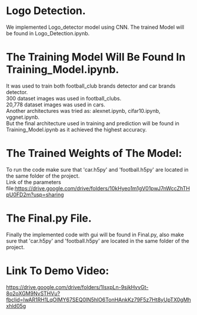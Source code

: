# Logo Detection.

We implemented Logo_detector model using CNN. The trained Model will be found in Logo_Detection.ipynb.

# The Training Model Will Be Found In Training_Model.ipynb.

It was used to train both football_club brands detector and car brands detector.<br>
300 dataset images was used in football_clubs.<br>
20,778 dataset images was used in cars.<br>
Another architectures was tried as: alexnet.ipynb, cifar10.ipynb, vggnet.ipynb.<br>
But the final architecture used in training and prediction will be found in Training_Model.ipynb
as it achieved the highest accuracy.

# The Trained Weights of The Model:

To run the code make sure that 'car.h5py' and 'football.h5py' are located in the same folder of the project.<br>
Link of the parameters file:https://drive.google.com/drive/folders/10kHyeo1m1gV01pwJ7nWccZhTHpU0FD2m?usp=sharing

# The Final.py File.
Finally the implemented code with gui will be found in Final.py, also make sure that 'car.h5py' and 'football.h5py' are located in the same folder of the project.

# Link To Demo Video:
https://drive.google.com/drive/folders/1lsxpLn-9sjkHvvGt-8o2oXGM9NvSTHVu?fbclid=IwAR1RH1LqOIMY67SEQ0lN5hlO6TonHAnkKz79F5z7Ht8yUpTX0gMhxhld05g
